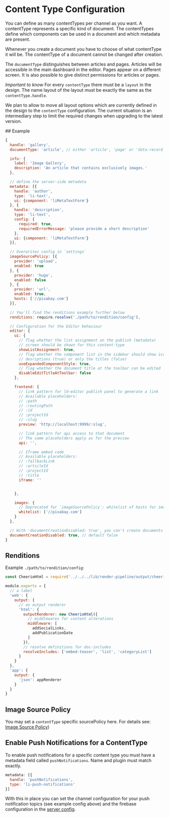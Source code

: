 # Content Type Configuration

You can define as many contentTypes per channel as you want. A contentType represents
a specific kind of document. The contentTypes define which components can be used in
a document and which metadata are present.

Whenever you create a document you have to choose of what contentType it will be. The contentType of a document cannot be changed after creation.

The `documentType` distinguishes between articles and pages. Articles will be accessible in the main dashboard in the editor. Pages appear on a different screen. It is also possible to give distinct permissions for articles or pages.

*Important to know* For every `contentType` there must be a `layout` in the design.
The name layout of the layout must be exactly the same as the `contentType.handle`.

We plan to allow to move all layout options which are currently defined in the design to the `contentType` configuration. The current situation is an intermediary step to limit the required changes when upgrading to the latest version.


## Example

```js
{
  handle: 'gallery',
  documentType: 'article', // either 'article', 'page' or 'data-record'

  info: {
    label: 'Image Gallery',
    description: 'An article that contains exclusively images.'
  },

  // define the server-side metadata
  metadata: [{
    handle: 'author',
    type: 'li-text',
    ui: {component: 'liMetaTextForm'}
  }, {
    handle: 'description',
    type: 'li-text',
    config: {
      required: true,
      requiredErrorMessage: 'please provide a short description'
    },
    ui: {component: 'liMetaTextForm'}
  }],

  // Overwrites config in `settings`
  imageSourcePolicy: [{
    provider: 'upload',
    enabled: true
  }, {
    provider: 'hugo',
    enabled: false
  }, {
    provider: 'url',
    enabled: true,
    hosts: ['//pixabay.com']
  }],

  // You'll find the renditions example further below
  renditions: require.resolve('./path/to/rendition/config'),

  // Configuration for the Editor behaviour
  editor: {
    ui: {
      // flag whether the list assignment on the publish (metadata)
      // screen should be shown for this content-type
      showListAssignment: true,
      // flag whether the component list in the sidebar should show icons and
      // desriptions (true) or only the titles (false)
      useExpandedComponentStyle: true,
      // flag whether the document title at the toolbar can be edited
      disableEditTitleAtToolbar: false
    },

    frontend: {
      // link pattern for ld-editor publish panel to generate a link
      // Available placeholders:
      // :path
      // :routingPath
      // :id
      // :projectId
      // :slug
      preview: 'http://localhost:9999/:slug',

      // link pattern for api access to that document
      // The same placeholders apply as for the preview
      api: '',

      // Iframe embed code
      // Available placeholders:
      // :fallbackLink
      // :articleId
      // :projectId
      // :title
      iframe: ''


    },

    images: {
      // Deprecated for `imageSourcePolicy`: whitelist of hosts for image urls that are drag & dropped into the editor
      whitelist: ['//pixabay.com']
    }
  },

  // With 'documentCreationDisabled: true', you can't create documents with this content-type
  documentCreationDisabled: true, // default false
}
```


## Renditions

Example `./path/to/rendition/config`:
```js
const CheerioHtml = require('../../../lib/render-pipeline/output/cheerio_html')

module.exports = {
  // a label
  'web': {
    output: {
      // an output renderer
      'html': {
        outputRenderer: new CheerioHtml({
          // middlewares for content alterations
          middleware: [
            addSocialLinks,
            addPublicationDate
          ]
        }),
        // resolve definitions for doc-includes
        resolveIncludes: ['embed-teaser', 'list', 'categoryList']
      }
    }
  },
  'app': {
    output: {
      'json': appRenderer
    }
  }
}
```

## Image Source Policy
You may set a `contentType` specific sourcePolicy here. For details see: [Image Source Policy](../editor-configuration/image-source-policy.md))


## Enable Push Notifications for a ContentType

To enable push notifications for a specific content type you must have a metadata field called `pushNotifications`. Name and plugin must match exactly.
```js
metadata: [{
  handle: 'pushNotifications',
  type: 'li-push-notifications'
}]
```

With this in place you can set the channel configuration for your push notification topics (see example config above) and the firebase configuration in the [server config](./config.md#push-notifications).
